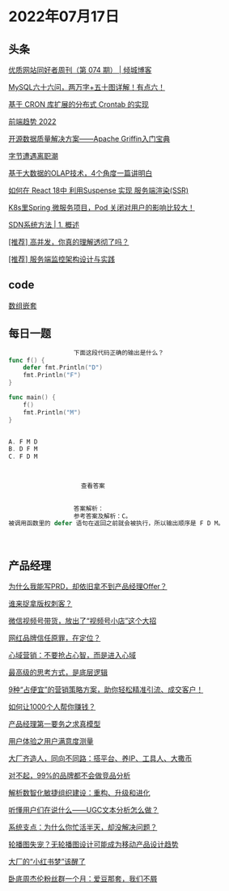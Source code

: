 # 2022年07月17日
## 头条

[优质网站同好者周刊（第 074 期） | 倾城博客](https://toutiao.io/k/wjiq1dv)

[MySQL六十六问，两万字+五十图详解！有点六！](https://toutiao.io/k/5cpvhga)

[基于 CRON 库扩展的分布式 Crontab 的实现](https://toutiao.io/k/kx9h6j4)

[前端趋势 2022](https://toutiao.io/k/6kgja66)

[开源数据质量解决方案——Apache Griffin入门宝典](https://toutiao.io/k/pqkj5w9)

[字节遭遇离职潮](https://toutiao.io/k/84iz6z1)

[基于大数据的OLAP技术，4个角度一篇讲明白](https://toutiao.io/k/w2jzwpe)

[如何在 React 18中 利用Suspense 实现 服务端渲染(SSR)](https://toutiao.io/k/7yq9ig0)

[K8s里Spring 微服务项目，Pod 关闭对用户的影响比较大！](https://toutiao.io/k/te7l1kw)

[SDN系统方法 | 1. 概述](https://toutiao.io/k/9gemqsj)

[[推荐] 高并发，你真的理解透彻了吗？](https://toutiao.io/k/93k2zfb)

[[推荐] 服务端监控架构设计与实践](https://toutiao.io/k/xhwa9mo)



## code

[数组嵌套](https://leetcode.cn/problems/array-nesting)



## 每日一题

```go
                  下面这段代码正确的输出是什么？
func f() {
	defer fmt.Println("D")
	fmt.Println("F")
}

func main() {
	f()
	fmt.Println("M")
}


A. F M D
B. D F M
C. F D M


                  
                    查看答案
                  
                
                  答案解析：
                  参考答案及解析：C。
被调用函数里的 defer 语句在返回之前就会被执行，所以输出顺序是 F D M。

                
```


## 产品经理

[为什么我能写PRD，却依旧拿不到产品经理Offer？](https://www.woshipm.com/online/5521100.html)

[谁来捉拿版权刺客？](https://www.woshipm.com/it/5527816.html)

[微信视频号带货，放出了“视频号小店”这个大招](https://www.woshipm.com/it/5528111.html)

[网红品牌信任原罪，在定位？](https://www.woshipm.com/marketing/5527919.html)

[心域营销：不要抢占心智，而是进入心域](https://www.woshipm.com/marketing/5526584.html)

[最高级的思考方式，是底层逻辑](https://www.woshipm.com/it/5527385.html)

[9种“占便宜”的营销策略方案，助你轻松精准引流、成交客户！](https://www.woshipm.com/marketing/5526955.html)

[如何让1000个人帮你赚钱？](https://www.woshipm.com/operate/5526914.html)

[产品经理第一要务之求真模型](https://www.woshipm.com/pmd/5526553.html)

[用户体验之用户满意度测量](https://www.woshipm.com/user-research/5527224.html)

[大厂齐造人，同向不同路：搭平台、养IP、工具人、大撒币](https://www.woshipm.com/ai/5527487.html)

[对不起，99%的品牌都不会做竞品分析](https://www.woshipm.com/evaluating/5520095.html)

[解析数智化敏捷组织建设：重构、升级和进化](https://www.woshipm.com/it/5526825.html)

[听懂用户们在说什么——UGC文本分析怎么做？](https://www.woshipm.com/user-research/5526620.html)

[系统支点：为什么你忙活半天，却没解决问题？](https://www.woshipm.com/zhichang/5527189.html)

[轮播图失宠？无轮播图设计可能成为移动产品设计趋势](https://www.woshipm.com/pd/5526704.html)

[大厂的“小红书梦”该醒了](https://www.woshipm.com/it/5527100.html)

[卧底周杰伦粉丝群一个月：爱豆那套，我们不屑](https://www.woshipm.com/it/5527302.html)


